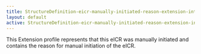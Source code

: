 ```yaml
---
title: StructureDefinition-eicr-manually-initiated-reason-extension-intro
layout: default
active: StructureDefinition-eicr-manually-initiated-reason-extension-intro
---
```


This Extension profile represents that this eICR was manually initiated and contains the reason for manual initiation of the eICR.